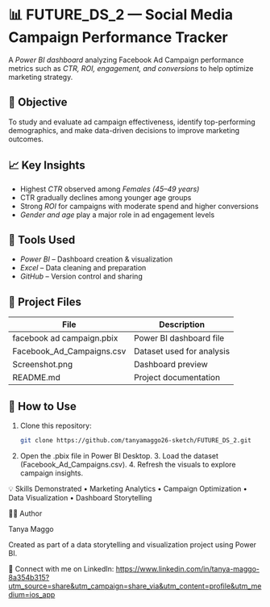# 📊 FUTURE_DS_2 — Social Media Campaign Performance Tracker

A *Power BI dashboard* analyzing Facebook Ad Campaign performance metrics such as *CTR, ROI, engagement, and conversions* to help optimize marketing strategy.


## 🎯 Objective
To study and evaluate ad campaign effectiveness, identify top-performing demographics, and make data-driven decisions to improve marketing outcomes.


## 📈 Key Insights
- Highest *CTR* observed among *Females (45–49 years)*  
- CTR gradually declines among younger age groups  
- Strong *ROI* for campaigns with moderate spend and higher conversions  
- *Gender and age* play a major role in ad engagement levels  


## 🧰 Tools Used
- *Power BI* – Dashboard creation & visualization  
- *Excel* – Data cleaning and preparation  
- *GitHub* – Version control and sharing  


## 📂 Project Files
| File | Description |
|------|--------------|
| facebook ad campaign.pbix | Power BI dashboard file |
| Facebook_Ad_Campaigns.csv | Dataset used for analysis |
| Screenshot.png | Dashboard preview |
| README.md | Project documentation |


## 🚀 How to Use
1. Clone this repository:  
   ```bash
   git clone https://github.com/tanyamaggo26-sketch/FUTURE_DS_2.git
  2.	Open the .pbix file in Power BI Desktop.
	3.	Load the dataset (Facebook_Ad_Campaigns.csv).
	4.	Refresh the visuals to explore campaign insights.


💡 Skills Demonstrated
	•	Marketing Analytics
	•	Campaign Optimization
	•	Data Visualization
	•	Dashboard Storytelling


👩‍💻 Author

Tanya Maggo

Created as part of a data storytelling and visualization project using Power BI.

🔗 Connect with me on LinkedIn: https://www.linkedin.com/in/tanya-maggo-8a354b315?utm_source=share&utm_campaign=share_via&utm_content=profile&utm_medium=ios_app
